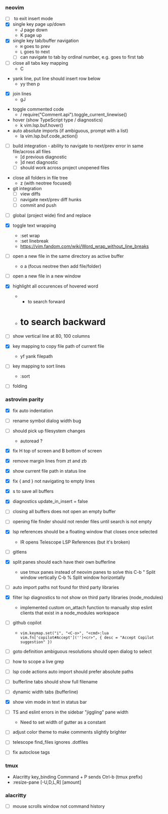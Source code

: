 ### neovim

- [ ] <Tab> to exit insert mode
- [x] single key page up/down
  + J page down
  + K page up
- [x] single key tab/buffer navigation
  + `H` goes to prev
  + `L` goes to next
  + [ ] can navigate to tab by ordinal number, e.g. <Ctrl-1> goes to first tab
- [ ] close all tabs key mapping
  + <leader>C
- yank line, put line should insert row below
  + yy then p
- [x] join lines
  + gJ
- toggle commented code
  + <leader>/ require("Comment.api").toggle_current_linewise()
- hover (show TypeScript type / diagnostics)
  + <leader>k vim.lsp.buf.hover()
- auto absolute imports (if ambiguous, prompt with a list)
  + <leader>la vim.lsp.buf.code_action()
- [ ] build integration - ability to navigate to next/prev error in same file/across all files
  + [d previous diagnostic
  + ]d next diagnostic
  + [ ] should work across project unopened files
- close all folders in file tree
  + z (with neotree focused)
- git integration
  + [ ] view diffs
  + [ ] navigate next/prev diff hunks
  + [ ] commit and push
- [ ] global (project wide) find and replace
- [x] toggle text wrapping
  + :set wrap
  + :set linebreak
  + https://vim.fandom.com/wiki/Word_wrap_without_line_breaks
- [ ] open a new file in the same directory as active buffer
  + <leader>o a (focus neotree then add file/folder)
- [ ] open a new file in a new window
- [x] highlight all occurences of hovered word
  + * to search forward
  + # to search backward
- [ ] show vertical line at 80, 100 columns
- [x] key mapping to copy file path of current file
  + <leader>yf yank filepath
- [ ] key mapping to sort lines
  + :sort
- [ ] folding


### astrovim parity

- [x] fix auto indentation
- [ ] rename symbol dialog width bug
- [ ] should pick up filesystem changes
  + autoread ?
- [x] fix H top of screen and B bottom of screen
- [x] remove margin lines from zt and zb
- [x] show current file path in status line
- [x] fix { and } not navigating to empty lines 
- [x] s to save all buffers
- [x] diagnostics update_in_insert = false
- [ ] closing all buffers does not open an empty buffer
- [ ] opening file finder should not render files until search is not empty
- [x] lsp references should be a floating window that closes once selected
  + <leader>lR opens Telescope LSP References (but it's broken)
- [ ] gitlens
- [x] split panes should each have their own bufferline
  + use tmux panes instead of neovim panes to solve this
    C-b " Split window vertically
    C-b % Split window horizontally
- [ ] auto import paths not found for third party libraries
- [x] filter lsp diagnostics to not show on third party libraries (node_modules)
  + implemented custom on_attach function to manually stop eslint clients that exist in a node_modules workspace
- [ ] github copilot
  + `vim.keymap.set("i", "<C-o>", "<cmd>:lua vim.fn['copilot#Accept']('')<cr>", { desc = "Accept Copilot suggestion" })`
- [ ] goto definition ambiguous resolutions should open dialog to select
- [ ] how to scope a live grep
- [ ] lsp code actions auto import should prefer absolute paths
- [ ] bufferline tabs should show full filename
- [ ] dynamic width tabs (bufferline)
- [x] show vim mode in text in status bar
- [ ] TS and eslint errors in the sidebar "jiggling" pane width
  + Need to set width of gutter as a constant
- [ ] adjust color theme to make comments slightly brighter
- [ ] telescope find_files ignores .dotfiles
- [ ] fix autoclose tags


### tmux

- Alacritty key_binding Command + P sends Ctrl-b (tmux prefix)
- <prefix> :resize-pane [-U,D,L,R] [amount]


### alacritty

- [ ] mouse scrolls window not command history

